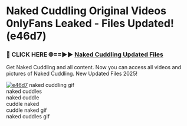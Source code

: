 # Naked Cuddling Original Videos 0nlyFans Leaked - Files Updated! (e46d7)

<h3>🔴 CLICK HERE 🌐==►► <a href="https://tinyurl.com/up5wt9bj" rel="nofollow">Naked Cuddling Updated Files</a></h3>

Get Naked Cuddling and all content. Now you can access all videos and pictures of Naked Cuddling. New Updated Files 2025!

[![e46d7](https://i.imgur.com/ABiUzMV.gif)](https://tinyurl.com/up5wt9bj)
naked cuddling gif<br>
naked cuddles<br>
naked cuddle<br>
cuddle naked<br>
cuddle naked gif<br>
naked cuddles gif